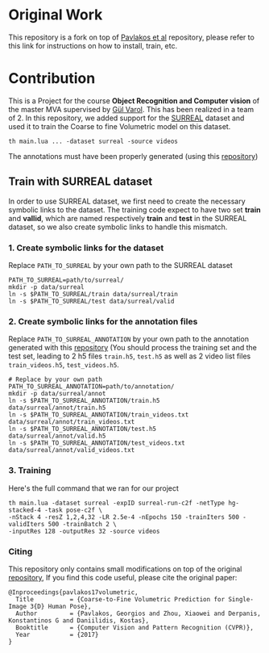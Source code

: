 # Original Work

This repository is a fork on top of [Pavlakos et al](https://github.com/geopavlakos/c2f-vol-train)
repository, please refer to this link for instructions on how to install, train, etc.

# Contribution

This is a Project for the course **Object Recognition and Computer vision** of the master MVA
supervised by [Gül Varol](https://github.com/gulvarol). This has been realized in a team of 2.
In this repository, we added support for the [SURREAL](http://www.di.ens.fr/willow/research/surreal/)
dataset and used it to train the Coarse to fine Volumetric model on this dataset.
```
th main.lua ... -dataset surreal -source videos
```
The annotations must have been properly generated
(using this [repository](https://github.com/Awaryn/surreal_processing))

 ## Train with SURREAL dataset

In order to use SURREAL dataset, we first need to create the necessary symbolic links to the dataset.
The training code expect to have two set **train** and **vallid**, which are named respectively
**train** and **test** in the SURREAL dataset, so we also create symbolic links to handle this mismatch.

### 1. Create symbolic links for the dataset

Replace `PATH_TO_SURREAL` by your own path to the SURREAL dataset
```
PATH_TO_SURREAL=path/to/surreal/
mkdir -p data/surreal
ln -s $PATH_TO_SURREAL/train data/surreal/train
ln -s $PATH_TO_SURREAL/test data/surreal/valid
```

### 2. Create symbolic links for the annotation files

Replace `PATH_TO_SURREAL_ANNOTATION` by your own path to the annotation
generated with this [repository](https://github.com/Awaryn/surreal_processing) (You should process
the training set and the test set, leading to 2 h5 files `train.h5`, `test.h5` as well as 2
video list files `train_videos.h5`, `test_videos.h5`.

```
# Replace by your own path
PATH_TO_SURREAL_ANNOTATION=path/to/annotation/
mkdir -p data/surreal/annot
ln -s $PATH_TO_SURREAL_ANNOTATION/train.h5         data/surreal/annot/train.h5
ln -s $PATH_TO_SURREAL_ANNOTATION/train_videos.txt data/surreal/annot/train_videos.txt
ln -s $PATH_TO_SURREAL_ANNOTATION/test.h5          data/surreal/annot/valid.h5
ln -s $PATH_TO_SURREAL_ANNOTATION/test_videos.txt  data/surreal/annot/valid_videos.txt
```

### 3. Training

Here's the full command that we ran for our project
```
th main.lua -dataset surreal -expID surreal-run-c2f -netType hg-stacked-4 -task pose-c2f \
-nStack 4 -resZ 1,2,4,32 -LR 2.5e-4 -nEpochs 150 -trainIters 500 -validIters 500 -trainBatch 2 \
-inputRes 128 -outputRes 32 -source videos
```
### Citing

This repository only contains small modifications on top of the original
[repository](https://github.com/geopavlakos/c2f-vol-train), If you find this code useful,
please cite the original paper:

	@Inproceedings{pavlakos17volumetric,
	  Title          = {Coarse-to-Fine Volumetric Prediction for Single-Image 3{D} Human Pose},
	  Author         = {Pavlakos, Georgios and Zhou, Xiaowei and Derpanis, Konstantinos G and Daniilidis, Kostas},
	  Booktitle      = {Computer Vision and Pattern Recognition (CVPR)},
	  Year           = {2017}
	}
